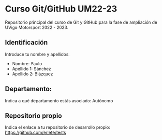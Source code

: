 # Curso Git/GitHub UM22-23

Repositorio principal del curso de Git y GitHub para la fase de ampliación de UVigo Motorsport 2022 - 2023.

## Identificación

Introduce tu nombre y apellidos:

* Nombre: Paulo
* Apellido 1: Sánchez
* Apellido 2: Blázquez

## Departamento:

Indica a qué departamento estás asociado: Autónomo

## Repositorio propio

Indica el enlace a tu repositorio de desarrollo propio: https://github.com/erlete/tests
